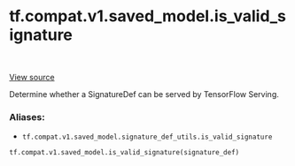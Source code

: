 <div itemscope itemtype="http://developers.google.com/ReferenceObject">
<meta itemprop="name" content="tf.compat.v1.saved_model.is_valid_signature" />
<meta itemprop="path" content="Stable" />
</div>

# tf.compat.v1.saved_model.is_valid_signature

<!-- Insert buttons -->

<table class="tfo-notebook-buttons tfo-api" align="left">
</table>

<a target="_blank" href="/code/stable/tensorflow/python/saved_model/signature_def_utils_impl.py">View source</a>



<!-- Start diff -->
Determine whether a SignatureDef can be served by TensorFlow Serving.

### Aliases:

* `tf.compat.v1.saved_model.signature_def_utils.is_valid_signature`


``` python
tf.compat.v1.saved_model.is_valid_signature(signature_def)
```



<!-- Placeholder for "Used in" -->
